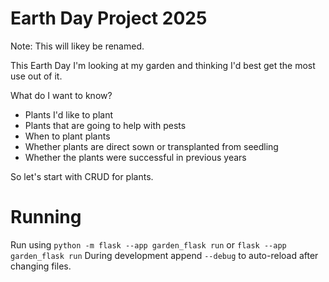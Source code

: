 # Earth Day Project 2025

Note: This will likey be renamed.

This Earth Day I'm looking at my garden and thinking I'd best get the most use out of it.

What do I want to know?

* Plants I'd like to plant
* Plants that are going to help with pests
* When to plant plants
* Whether plants are direct sown or transplanted from seedling
* Whether the plants were successful in previous years

So let's start with CRUD for plants.

# Running

Run using `python -m flask --app garden_flask run` or `flask --app garden_flask run`
During development append `--debug` to auto-reload after changing files.
